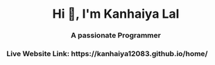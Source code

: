 <h1 align="center">Hi 👋, I'm Kanhaiya Lal</h1>
<h3 align="center">A passionate Programmer</h3>
<h3>Live Website Link: https://kanhaiya12083.github.io/home/</h3>
